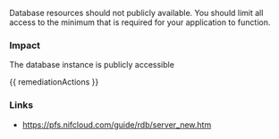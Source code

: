 
Database resources should not publicly available. You should limit all access to the minimum that is required for your application to function.

### Impact
The database instance is publicly accessible

<!-- DO NOT CHANGE -->
{{ remediationActions }}

### Links
- https://pfs.nifcloud.com/guide/rdb/server_new.htm


